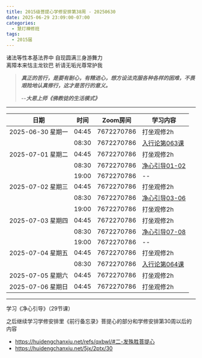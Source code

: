 ```yaml
---
title: 2015级菩提心学修安排第38周 - 20250630
date: 2025-06-29 23:09:00-07:00
categories:
  - 慧灯禅修班
tags:
  - 2015届
---
```

诸法等性本基法界中 自现圆满三身游舞力  
离障本来怙主龙钦巴 祈请无垢光尊常护我


> *__真正的苦行，是要有耐心，有精进心，想方设法克服各种各样的困难，不畏艰险地认真修行，这才是苦行的意义。__*
>
> --***大恩上师《佛教徒的生活模式》***

---

|日期 |时间|Zoom房间|学习内容|
|--|--|--|--|
| 2025-06-30 星期一|04:45|7672270786|打坐观修2h|
| |08:30|7672270786| [入行论第063课](https://huidengchanxiu.net/refs/rxl/05#第六十三节课)  |
| 2025-07-01 星期二 |04:45|7672270786|打坐观修2h|
|   |08:30|7672270786| [净心引导01-02](https://box.hdcxb.net/%E7%A6%85%E4%BF%AE%E7%8F%AD/xmfw/04%E7%94%98%E9%9C%B2%E7%B3%BB%E5%88%97/14%20%E5%87%80%E5%BF%83%E5%BC%95%E5%AF%BC%E8%AE%B2%E8%AE%B0) |
|   |19:00|7672270786| -- |
| 2025-07-02 星期三  |04:45|7672270786|打坐观修2h|
|   |08:30|7672270786| [净心引导03-06](https://box.hdcxb.net/%E7%A6%85%E4%BF%AE%E7%8F%AD/xmfw/04%E7%94%98%E9%9C%B2%E7%B3%BB%E5%88%97/14%20%E5%87%80%E5%BF%83%E5%BC%95%E5%AF%BC%E8%AE%B2%E8%AE%B0) |
|   |19:00|7672270786| 打坐观修2h |
| 2025-07-03 星期四|04:45|7672270786|打坐观修2h|
|   |08:30|7672270786| [净心引导07-08](https://box.hdcxb.net/%E7%A6%85%E4%BF%AE%E7%8F%AD/xmfw/04%E7%94%98%E9%9C%B2%E7%B3%BB%E5%88%97/14%20%E5%87%80%E5%BF%83%E5%BC%95%E5%AF%BC%E8%AE%B2%E8%AE%B0) |
|   |19:00|7672270786|--|
| 2025-07-04 星期五|04:45|7672270786|打坐观修2h|
| |08:30|7672270786|[入行论第064课](https://huidengchanxiu.net/refs/rxl/05#第六十四节课) |
| 2025-07-05 星期六|04:45|7672270786| 打坐观修2h |
| 2025-07-06 星期日|04:45|7672270786| 打坐观修2h |

---

学习《净心引导》（29节课）

之后继续学习学修安排里《前行备忘录》菩提心的部分和学修安排第30周以后的内容

- <https://huidengchanxiu.net/refs/qxbwl/#二-发殊胜菩提心>
- <https://huidengchanxiu.net/5jx/2ptx/30>


